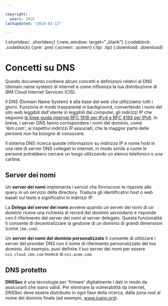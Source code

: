 ```yaml
---

copyright:
  years: 2018
lastupdated: "2018-03-13"

---
```


{:shortdesc: .shortdesc}
{:new_window: target="_blank"}
{:codeblock: .codeblock}
{:pre: .pre}
{:screen: .screen}
{:tip: .tip}
{:download: .download}


# Concetti su DNS

Questo documento contiene alcuni concetti e definizioni relativi al DNS (domain name system) di internet e come influenza la tua distribuzione di IBM Cloud Internet Services (CIS). 

Il DNS (Domain Name System) è alla base del web che utilizziamo tutti i giorni. Funziona in modo trasparente in background, convertendo i nomi del sito web leggibili dall'utente in leggibili dal computer, gli indirizzi IP che seguono [le linee guida internet RFC 1918 per IPv4 e RFC 4193 per IPv6](https://en.wikipedia.org/wiki/Private_network). In breve, i server DNS fanno corrispondere i nomi del dominio, come 'ibm.com', ai rispettivi indirizzi IP associati, che la maggior parte delle persone non ha bisogno di conoscere.

Il sistema DNS ricerca queste informazioni su indirizzo IP e nome host in una rete di server DNS collegati in internet, in modo simile a come le persone potrebbero cercare un luogo utilizzando un elenco telefonico o una cartina.

## Server dei nomi
Un **server dei nomi** implementa i servizi che forniscono le risposte alle query in un servizio della directory. Traduce gli identificativi host o web basati sul testo e significativi in indirizzi IP.

La **Delega del server dei nomi** avviene quando un server dei nomi di un dominio riceve una richiesta di record del dominio secondario e risponde con il riferimento del server dei nomi al server delegato. Questa funzionalità ti consente di decentralizzare la gestione di un dominio di grandi dimensioni (come `ibm.com`).

Un **server dei nomi del dominio personalizzato** ti consente di utilizzare i server del provider DNS con il nome di riferimento personalizzato del tuo dominio. Ad esempio, puoi definire il tuo server dei nomi per essere `ns1.cloud.ibm.com` invece di `ns1.acme.com`.

## DNS protetto

**DNSSec** è una tecnologia per 'firmare' digitalmente i dati in modo da assicurarti che siano validi. Per eliminare la vulnerabilità da internet, DNSSec deve essere distribuito in ogni fase della ricerca, dalla zona root al nome del dominio finale (ad esempio, www.icann.org).
